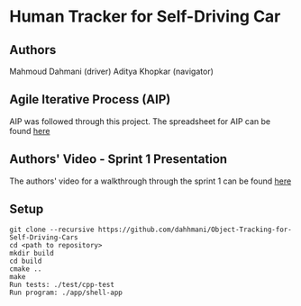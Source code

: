 # Human Tracker for Self-Driving Car
## Authors
Mahmoud Dahmani (driver)
Aditya Khopkar (navigator)

## Agile Iterative Process (AIP)
AIP was followed through this project. The spreadsheet for AIP can be found [here](https://docs.google.com/spreadsheets/d/1BaOfv9Mm0KZr2UOX5iRpPzrG3YCumrxETiyOKJdlnB4/edit?usp=sharing) 

## Authors' Video - Sprint 1 Presentation
The authors' video for a walkthrough through the sprint 1 can be found [here](https://drive.google.com/drive/folders/1pAYf5VVa0utqFDkQDwOQhmljQUaqd09Y?usp=sharing)

## Setup
```
git clone --recursive https://github.com/dahhmani/Object-Tracking-for-Self-Driving-Cars
cd <path to repository>
mkdir build
cd build
cmake ..
make
Run tests: ./test/cpp-test
Run program: ./app/shell-app
```
